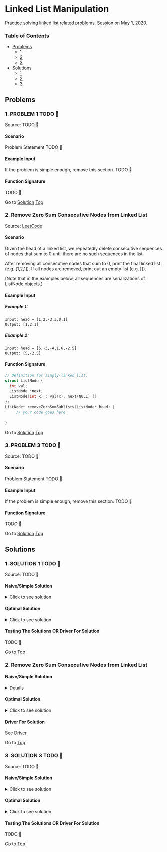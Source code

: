 <!-- Don't remove -->
<a name="top"/>

# Linked List Manipulation

Practice solving linked list related problems. Session on May 1, 2020.

### Table of Contents

* [Problems](#problems)
  * [1](#p1)
  * [2](#p2)
  * [3](#p3)
* [Solutions](#solutions)
  * [1](#s1)
  * [2](#s2)
  * [3](#s3)

<!-- Don't remove -->
<a name="problems"/>

## Problems

<a name="p1"/>

### 1. PROBLEM 1 TODO :bug:

Source: TODO :bug:

#### Scenario

Problem Statement TODO :bug:

#### Example Input

If the problem is simple enough, remove this section. TODO :bug:

#### Function Signature

TODO :bug:

<!-- Don't remove -->
Go to [Solution](#s1)   [Top](#top)

<!-- Don't remove -->
<a name="p2"/>

### 2. Remove Zero Sum Consecutive Nodes from Linked List

Source: [LeetCode](https://leetcode.com/problems/remove-zero-sum-consecutive-nodes-from-linked-list/)

#### Scenario

Given the head of a linked list, we repeatedly delete consecutive sequences of nodes that sum to 0 until there are no such sequences in the list.

After removing all consecutive nodes that sum to 0, print the final linked list (e.g. [1,2,1]). If all nodes are removed, print out an empty list (e.g. []).

(Note that in the examples below, all sequences are serializations of ListNode objects.)

#### Example Input
##### Example 1: <br>
```
Input: head = [1,2,-3,3,0,1]
Output: [1,2,1]
```
##### Example 2:<br>
```
Input: head = [5,-3,-4,1,6,-2,5]
Output: [5,-2,5]
```
#### Function Signature
```C++
// Definition for singly-linked list.
struct ListNode {
  int val;
  ListNode *next;
  ListNode(int x) : val(x), next(NULL) {}
};
ListNode* removeZeroSumSublists(ListNode* head) {
     // your code goes here

}
```
<!-- Don't remove -->
Go to [Solution](#s2)   [Top](#top)

<!-- Don't remove -->
<a name="p3"/>

### 3. PROBLEM 3 TODO :bug:

Source: TODO :bug:

#### Scenario

Problem Statement TODO :bug:

#### Example Input

If the problem is simple enough, remove this section. TODO :bug:

#### Function Signature

TODO :bug:

<!-- Don't remove -->
Go to [Solution](#s3)   [Top](#top)

<!-- Don't remove -->
<a name="solutions"/>

## Solutions

<!-- Don't remove -->
<a name="s1"/>

### 1. SOLUTION 1 TODO :bug:

Source: TODO :bug:

#### Naive/Simple Solution
<details>
<summary>Click to see solution</summary>

TODO put your solution here :bug:

</details>


#### Optimal Solution

<details>
<summary>Click to see solution</summary>

TODO put your solution here :bug:

</details>

#### Testing The Solutions OR Driver For Solution

TODO :bug:

<!-- Don't remove -->
Go to [Top](#top)

<!-- Don't remove -->
<a name="s2"/>

### 2. Remove Zero Sum Consecutive Nodes from Linked List

#### Naive/Simple Solution

<details>
<summary>Click to see solution</summary>

// NOTE: This solution does not take into account memory leaks. <br>
The idea is to use an outer loop iterating through N nodes, at every node i-th we use a nested loop iterating to the end of the list to check whether or not that node and the following nodes cause a zero-sum. The list of nodes causes zero-sum if "the accumulated sum of all nodes in that list equals zero". The inner loop stops as the accumulated sum equals 0 ``Sum == 0`` or it reaches the end of the list.
- If zero-sum list is found by the inner loop ``Sum == 0``, we de-list nodes from nodes [LBound, UBound] including the LBound node and the UBound node, where the node UBound is the node that the inner loop stopped at as the ``Sum == 0``.
- If ``Sum != 0``, the inner loop continues till the end of the list ``UBound == NULL``, which means there is no zero-sum found, then the outer loop will repeat the same searching process beginning at the next nodes till the end of the list.

For every i-th node of N nodes, the algorithm iterates from node i-th to the last node for the total of ``N*(N-i)`` times. Therefore, this solution has time complexity of ``O(N^2)``. Space complexity is ``O(1)``.

```c++

ListNode* removeZeroSumSublists(ListNode* head) {
    ListNode *Edge, *PreLBound, *UBound;
    // create edging node
    Edge= new ListNode(0);
    Edge->next = head;
    PreLBound = Edge;
    UBound = head;
    int Sum=0;
    while(UBound)
    {
        Sum = Sum + UBound->val;

        // if  zero-sum list of nodes is found [LBound,UBound]
        // where LBound == PreLBound->Next;
        // then modify the list to remove nodes from LBound to UBound
        if(Sum == 0) {
            PreLBound->next = UBound->next;
        }
        UBound = UBound->next;
        // no zero-sum found in the range [Prev, End]
        // outer loop continues checking beginning at the next node
        if(UBound == NULL)
        {
            PreLBound = PreLBound->next;
            // end of list
            if(PreLBound == NULL) break;
            UBound = PreLBound->next;
            Sum=0;
        }
    }
    // returning the result without the edging node
    return Edge->next;
}

```

</details>

#### Optimal Solution
<details>
<summary>Click to see solution</summary>

// NOTE: This solution does not take into account memory leaks. <br>
Another approach is to check for the repetition of the accumulated sum that is defined by ``Sum = Sum + head->val``. Tracking the accumulated sum of each node is optimized by using the hash table ``map<int,NodeList*> SumMap``.

- If the accumulated sum at node ``head`` is found in ``SumMap`` (accumulated Sum is repeated), this means there is a zero-sum list between the two nodes ``[LBound, head]`` that needs to be removed. After removing the zero-sum list, make sure you reset the node before the ``LBound`` to the one after the ``head``.

- If ``Sum`` is not repeated (not found in SumMap), this means the current node is not contributing to the zero-sum list, the accumulated sum at the current is recorded ``SumMap[Sum] = head``, and the loop continues till the end of the list.

Instead of going through ``N-i`` nodes for every node i-th to calculate the accumulated sum that is explained in the first solution, this solution uses a hash table to record the accumulated sum of visited nodes and only goes through the list once. Time complexity of this solution is ``O(N)``. The space complexity of ``O(N)`` is the trade-off.

###### The following diagram illustrates how the algorithm works.

![Algorithm Illustration](./ZeroSumConsec/Algorithm_Illustration.png)

```c++

ListNode* removeZeroSumSublists(ListNode* head) {
    // create edging node. Reason explained above.
    ListNode* Edge =new ListNode(0);
    Edge->next=head;
    // unordered map is faster with inserting/removing
    unordered_map<int,ListNode*> SumMap;
    SumMap[0] = Edge;
    int Sum = 0;

    while(head != nullptr){
        Sum += head->val;
        // if found zero-sum range: [LBound,head]
        // then delete from SumMap Sums recorded between [LBound,head]
        // then re-link PrevLBound to head->Next
        if(SumMap.find(Sum) != SumMap.end()) {
            ListNode* LBound = SumMap[Sum];
            ListNode* PreLBound = LBound;

            //delete Sums recorded in range [LBound, head]
            int subSum = Sum;
            while(LBound != head){
                LBound = LBound->next;
                subSum += LBound->val;
                if(LBound != head) SumMap.erase(subSum);
            }
            // remove nodes from Lbound to head
            PreLBound->next = head->next;
        } else {
            // if zero-sum range NOT exist
            // record Sum for further tracking
            SumMap[Sum] = head;
        }
        // examine next node
        head = head->next;
    }
    // returning the result without the edging node
    return Edge->next;
}

```

</details>

#### Driver For Solution

See [Driver](./ZeroSumConsec/ZeroSumConsec.cpp)

<!-- Don't remove -->
Go to [Top](#top)

<!-- Don't remove -->
<a name="s3"/>

### 3. SOLUTION 3 TODO :bug:

Source: TODO :bug:

#### Naive/Simple Solution

<details>
<summary>Click to see solution</summary>

TODO put your solution here :bug:

</details>

#### Optimal Solution

<details>
<summary>Click to see solution</summary>

TODO put your solution here :bug:

</details>

#### Testing The Solutions OR Driver For Solution

TODO :bug:

<!-- Don't remove -->
Go to [Top](#top)
